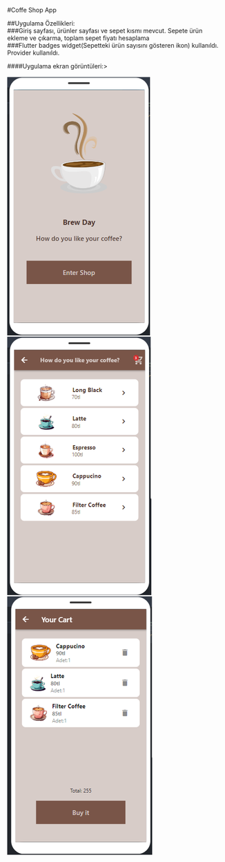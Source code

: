 #Coffe Shop App

##Uygulama Özellikleri: </br>
###Giriş sayfası, ürünler sayfası ve sepet kısmı mevcut. Sepete ürün ekleme ve çıkarma, toplam sepet fiyatı hesaplama</br>
###Flutter badges widget(Sepetteki ürün sayısını gösteren ikon) kullanıldı. Provider kullanıldı.</br>


####Uygulama ekran görüntüleri:></br></br>
![banner](https://github.com/kubranurdogann/Flutter-Coffee-Shop-App/blob/main/banner/coffee-app-screenshoots(1).png)</br>
![banner](https://github.com/kubranurdogann/Flutter-Coffee-Shop-App/blob/main/banner/coffee-app-screenshoots(2).png)</br>
![banner](https://github.com/kubranurdogann/Flutter-Coffee-Shop-App/blob/main/banner/coffee-app-screenshoots(3).png)

